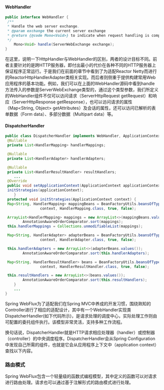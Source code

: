 #### WebHandler

```java
public interface WebHandler {
 /**
 * Handle the web server exchange.
 * @param exchange the current server exchange
 * @return {@code Mono<Void>} to indicate when request handling is complete
 */
    Mono<Void> handle(ServerWebExchange exchange);
}
```

在这里，说明一下HttpHandler与WebHandler的区别，两者的设计目标不同。前者主要针对的是跨HTTP服务器，即付出最小的代价在各种不同的HTTP服务器上保证程序正常运行。于是我们在前面的章节中看到了为适配Reactor Netty而进行的ReactorHttpHandlerAdapter类相关实现。而后者则侧重于提供构建常用Web应用程序的基本功能。例如，我们可以在上面的WebHandler源码中看到handle方法传入的参数是ServerWebExchange类型的，通过这个类型参数，我们所定义的WebHandler组件不仅可以访问请求（ServerHttpRequest getRequest）和响应（ServerHttpResponse getResponse），也可以访问请求的属性（Map<String, Object> getAttributes）及会话的属性，还可以访问已解析的表单数据（Form data）、多部分数据（Multipart data）等。



#### DispatcherHandler

```java
public class DispatcherHandler implements WebHandler, ApplicationContextAware {
 @Nullable
 private List<HandlerMapping> handlerMappings;

 @Nullable
 private List<HandlerAdapter> handlerAdapters;

 @Nullable
 private List<HandlerResultHandler> resultHandlers;
    ...
 @Override
 public void setApplicationContext(ApplicationContext applicationContext) {
 initStrategies(applicationContext);
    }
 protected void initStrategies(ApplicationContext context) {
 Map<String, HandlerMapping> mappingBeans = BeanFactoryUtils.beansOfTypeIncludingAncestors(
                context, HandlerMapping.class, true, false);

 ArrayList<HandlerMapping> mappings = new ArrayList<>(mappingBeans.values());
        AnnotationAwareOrderComparator.sort(mappings);
 this.handlerMappings = Collections.unmodifiableList(mappings);

 Map<String, HandlerAdapter> adapterBeans = BeanFactoryUtils.beansOfTypeIncludingAncestors(
                context, HandlerAdapter.class, true, false);

 this.handlerAdapters = new ArrayList<>(adapterBeans.values());
        AnnotationAwareOrderComparator.sort(this.handlerAdapters);

 Map<String, HandlerResultHandler> beans = BeanFactoryUtils.beansOfTypeIncludingAncestors(
                context, HandlerResultHandler.class, true, false);

 this.resultHandlers = new ArrayList<>(beans.values());
        AnnotationAwareOrderComparator.sort(this.resultHandlers);
    }
    ...
}
```

Spring WebFlux为了适配我们在Spring MVC中养成的开发习惯，围绕熟知的Controller进行了相应的适配设计，其中有一个WebHandler实现类DispatcherHandler(如下代码所示)，是请求处理的调度中心，实际处理工作则由可配置的委托组件执行。该模型非常灵活，支持多种工作流程。

换句话说，DispatcherHandler就是HTTP请求相应处理器（handler）或控制器（controller）的中央调度程序。DispatcherHandler会从Spring Configuration中发现自己所需的组件，也就是它会从应用程序上下文中（application context）查找以下内容。

### 路由模式

Spring WebFlux包含一个轻量级的函数式编程模型，其中定义的函数可以对请求进行路由处理。请求也可以通过基于注解形式的路由模式进行处理。